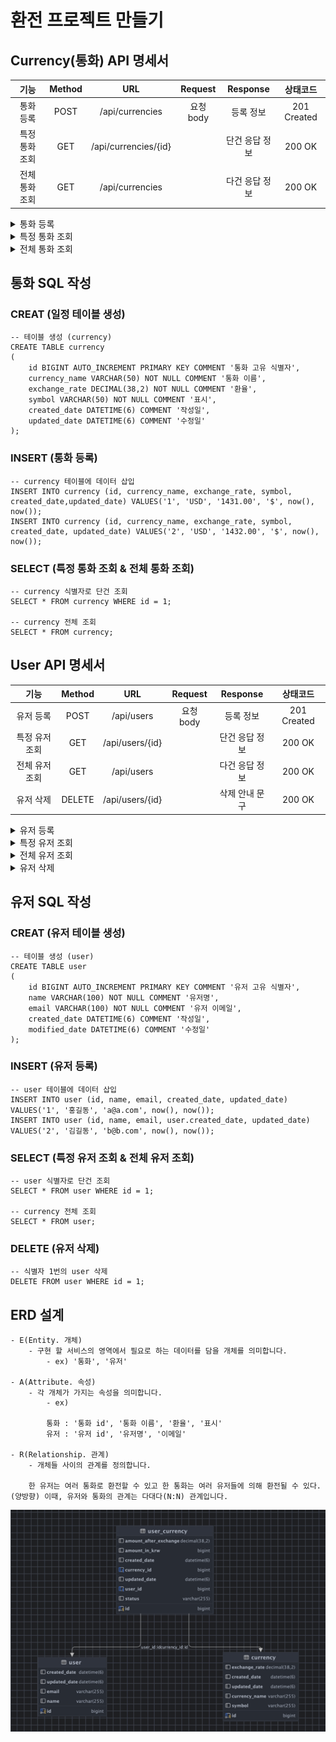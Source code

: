 # 환전 프로젝트 만들기

## Currency(통화) API 명세서

|    기능    |Method|URL|Request| Response |    상태코드     |
|:--------:|:---:|:---:|:-----:|:--------:|:-----------:|
|  통화 등록   |POST|/api/currencies|요청 body|  등록 정보   | 201 Created | 
| 특정 통화 조회 |GET|/api/currencies/{id}|| 단건 응답 정보 |   200 OK    |
| 전체 통화 조회 |GET|/api/currencies|| 다건 응답 정보 |   200 OK    |


<details>
    <summary>통화 등록</summary> 

- 설명

|기능|Method|URL|Request|Response|상태코드|
|:---:|:---:|:---:|:-----:|:-----:|:-----:|
|  통화 등록   |POST|/api/currencies|요청 body|  등록 정보   | 201 Created | 

- 요청

등록할 환전 데이터를 JSON 형식으로 요청합니다.

|파라미터|타입| 필수여부 |           설명           |
|:---:|:---:|:----:|:----------------------:|
|currencyName|String|  Y   | 통화 이름(50자를 넘을 수 없습니다.) |
|exchangeRate|BigDecimal|  Y   | 환율|
|symbol|String|  Y   |표시(50자를 넘을 수 없습니다.) |


- 참고사항

POST /api/currencies

Content-Type: application/json

- 요청 예시
```json

{
    "currencyName" : "USD",
    "exchangeRate" : "1430.00",
    "symbol" : "$"
}
```

- 응답

응답에 성공하면 결괏값을 JSON 형식으로 반환합니다.

|     파라미터     |타입| 필수여부 |           설명           |
|:------------:|:---:|:----:|:----------------------:|
|      id      |String|  Y   |       통화 고유 식별자        |
| currencyName |String|  Y   | 통화 이름(50자를 넘을 수 없습니다.) |
| exchangeRate |BigDecimal|  Y   |           환율           |
|    symbol    |String|  Y   |           표시(50자를 넘을 수 없습니다.)            |
| createdDate  |LocalDateTime|  Y   |          생성일           |
| updatedDate  |LocalDateTime|  Y   |          수정일           |

- 참고사항

HTTP/1.1 201 Created

Content-Type: application/json

- 응답 예시
```json
{
  "id": 1,
  "currencyName": "USD",
  "exchangeRate": 1430.00,
  "symbol": "$",
  "createdDate": "2024-11-28T20:55:09.198232",
  "updatedDate": "2024-11-28T20:55:09.198232"
}
```

</details>

<details>
    <summary>특정 통화 조회</summary> 

- 설명

|기능|Method|URL|Request|Response|상태코드|
|---|---|---|---|---|---|
| 특정 통화 조회 |GET|/api/currencies/{id}|| 단건 응답 정보 |   200 OK    |

- 요청 X

- 참고사항

GET /api/currencies/{id}

- 응답

응답에 성공하면 결괏값을 JSON 형식으로 반환합니다.

|     파라미터     |타입|필수여부|설명|
|:------------:|:---:|:---:|:-----:|
|      id      |String|  Y   |       통화 고유 식별자        |
| currencyName |String|  Y   | 통화 이름(50자를 넘을 수 없습니다.) |
| exchangeRate |BigDecimal|  Y   |           환율           |
|    symbol    |String|  Y   |           표시(50자를 넘을 수 없습니다.)            |
| createdDate  |LocalDateTime|  Y   |          생성일           |
|   updatedDate   |LocalDateTime|  Y   |          수정일           |

- 참고사항

HTTP/1.1 200 OK

Content-Type: application/json

- 응답 예시
```json
{
  "id": 1,
  "currencyName": "USD",
  "exchangeRate": 1430.00,
  "symbol": "$",
  "createdDate": "2024-11-28T20:55:09.198232",
  "updatedDate": "2024-11-28T20:55:09.198232"
}
```


</details>

<details>
    <summary>전체 통화 조회</summary> 

- 설명

|기능|Method|URL|Request|Response|상태코드|
|---|---|---|---|---|---|
| 전체 통화 조회 |GET|/api/currencies|| 다건 응답 정보 |   200 OK    |

- 요청 X

- 참고사항

GET /api/currencies

- 응답

응답에 성공하면 결괏값을 JSON 형식으로 반환합니다.

|     파라미터     |타입|필수여부|설명|
|:------------:|:---:|:---:|:-----:|
|      id      |String|  Y   |       통화 고유 식별자        |
| currencyName |String|  Y   | 통화 이름(50자를 넘을 수 없습니다.) |
| exchangeRate |BigDecimal|  Y   |           환율           |
|    symbol    |String|  Y   |           표시(50자를 넘을 수 없습니다.)            |
| createdDate  |LocalDateTime|  Y   |          생성일           |
|   updatedDate   |LocalDateTime|  Y   |          수정일           |

- 참고사항

HTTP/1.1 200 OK

Content-Type: application/json

- 응답 예시
```json
[
  {
    "id": 1,
    "currencyName": "USD",
    "exchangeRate": 1430.00,
    "symbol": "$",
    "createdDate": "2024-11-28T20:55:09.198232",
    "updatedDate": "2024-11-28T20:55:09.198232"
  },
  {
    "id": 2,
    "currencyName": "USD",
    "exchangeRate": 1431.00,
    "symbol": "$",
    "createdDate": "2024-11-28T20:55:09.198232",
    "updatedDate": "2024-11-28T20:55:09.198232"
  }
]
```
</details>

## 통화 SQL 작성

### CREAT (일정 테이블 생성)

```mysql
-- 테이블 생성 (currency)
CREATE TABLE currency
(
    id BIGINT AUTO_INCREMENT PRIMARY KEY COMMENT '통화 고유 식별자',
    currency_name VARCHAR(50) NOT NULL COMMENT '통화 이름',
    exchange_rate DECIMAL(38,2) NOT NULL COMMENT '환율',
    symbol VARCHAR(50) NOT NULL COMMENT '표시',
    created_date DATETIME(6) COMMENT '작성일',
    updated_date DATETIME(6) COMMENT '수정일'
);

```

### INSERT (통화 등록)
```mysql
-- currency 테이블에 데이터 삽입
INSERT INTO currency (id, currency_name, exchange_rate, symbol, created_date,updated_date) VALUES('1', 'USD', '1431.00', '$', now(), now());
INSERT INTO currency (id, currency_name, exchange_rate, symbol, created_date, updated_date) VALUES('2', 'USD', '1432.00', '$', now(), now());

```

### SELECT (특정 통화 조회 & 전체 통화 조회)

```mysql
-- currency 식별자로 단건 조회
SELECT * FROM currency WHERE id = 1;

-- currency 전체 조회
SELECT * FROM currency;

```


## User API 명세서

|    기능    |Method|      URL      |Request| Response |         상태코드         |
|:--------:|:---:|:-------------:|:---:|:--------:|:--------------------:|
|  유저 등록   |POST|  /api/users   |요청 body|  등록 정보   |201 Created|
| 특정 유저 조회 |GET|/api/users/{id}|| 단건 응답 정보 |200 OK|
| 전체 유저 조회 |GET|  /api/users   || 다건 응답 정보 |200 OK|
|  유저 삭제   |DELETE|/api/users/{id}|| 삭제 안내 문구 |200 OK|

<details>
    <summary>유저 등록</summary> 

- 설명

|기능|Method|URL|Request|Response|상태코드|
|---|---|---|---|---|---|
|  유저 등록   |POST|  /api/users   |요청 body|  등록 정보   |201 Created|

- 요청

유저가 등록할 데이터를 JSON 형식으로 요청합니다.

|파라미터|타입|필수여부|            설명             |
|:---:|:---:|:---:|:-------------------------:|
|name|String|Y| 유저 이름 (100자를 넘을 수 없습니다.)  |
|email|String|Y| 유저 이메일 (100자를 넘을 수 없습니다.) |


- 참고사항

POST /api/users

Content-Type: application/json

- 요청 예시
```json

{
  "name" : "홍길동",
  "email" : "a@a.com"
}
```

- 응답

응답에 성공하면 결괏값을 JSON 형식으로 반환합니다.

|     파라미터     |타입|필수여부|설명|
|:------------:|:---:|:---:|:-----:|
|      id      |String|Y|유저 고유 식별자|
|     name     |String|Y| 유저 이름 (100자를 넘을 수 없습니다.)  |
|    email     |String|Y| 유저 이메일 (100자를 넘을 수 없습니다.) |
| createdDate  |LocalDateTime|Y|생성일|
| updatedDate |LocalDateTime|Y|수정일|
- 참고사항

HTTP/1.1 200 OK

Content-Type: application/json

- 응답 예시
```json
{
  "id": 1,
  "name": "홍길동",
  "email": "a@a.com",
  "createdDate": "2024-11-28T20:55:09.198232",
  "updatedDate": "2024-11-28T20:55:09.198232"
}
```

</details>

<details>
    <summary>특정 유저 조회</summary> 

- 설명

|기능|Method|URL|Request|Response|상태코드|
|---|---|---|---|---|---|
| 특정 유저 조회 |GET|/api/users/{id}|| 단건 응답 정보 |200 OK|

- 요청 X

- 참고사항

GET /api/users/{id}


- 응답

응답에 성공하면 결괏값을 JSON 형식으로 반환합니다.

|파라미터|타입|필수여부|설명|
|:---:|:---:|:---:|:-----:|
|id|String|Y|유저 고유 식별자|
|name|String|Y| 유저 이름 (100자를 넘을 수 없습니다.)  |
|email|String|Y| 유저 이메일 (100자를 넘을 수 없습니다.) |
| createdDate  |LocalDateTime|Y|생성일|
| updatedDate |LocalDateTime|Y|수정일|

- 참고사항

HTTP/1.1 200 OK

- 응답 예시
```json
{
  "id": 1,
  "name": "홍길동",
  "email": "a@a.com",
  "createdDate": "2024-11-28T20:55:09.198232",
  "updatedDate": "2024-11-28T20:55:09.198232"
}
```

</details>

<details>
    <summary>전체 유저 조회</summary> 

- 설명

|기능|Method|URL|Request|Response|상태코드|
|---|---|---|---|---|---|
| 전체 유저 조회 |GET|  /api/users   || 다건 응답 정보 |200 OK|

- 요청 X

- 참고사항

GET /api/users


- 응답

응답에 성공하면 결괏값을 JSON 형식으로 반환합니다.

|    파라미터     |타입|필수여부|설명|
|:-----------:|:---:|:---:|:-----:|
|     id      |String|Y|유저 고유 식별자|
|    name     |String|Y| 유저 이름 (100자를 넘을 수 없습니다.)  |
|    email    |String|Y| 유저 이메일 (100자를 넘을 수 없습니다.) |
| createdDate |LocalDateTime|Y|생성일|
| updatedDate |LocalDateTime|Y|수정일|

- 참고사항

HTTP/1.1 200 OK

- 응답 예시
```json
[
  {
    "id": 1,
    "name": "홍길동1",
    "email": "a@a.com",
    "createdDate": "2024-11-28T20:55:09.198232",
    "updatedDate": "2024-11-28T20:55:09.198232"
  },
  {
    "id": 2,
    "name": "홍길동2",
    "email": "b@b.com",
    "createdDate": "2024-11-28T20:55:09.198232",
    "updatedDate": "2024-11-28T20:55:09.198232"
  }
]
```

</details>


<details>
    <summary>유저 삭제</summary> 

- 설명

|기능|Method|URL|Request|Response|상태코드|
|---|---|---|---|---|---| 
|  유저 삭제   |DELETE|/api/users/{id}|| 삭제 안내 문구 |200 OK|

- 요청 X

- 참고사항

DELETE /api/users/{id}

- 응답 

- 참고사항

HTTP/1.1 200 OK

- 응답 예시

  "정상적으로 삭제되었습니다."

</details>


## 유저 SQL 작성

### CREAT (유저 테이블 생성)

```mysql
-- 테이블 생성 (user)
CREATE TABLE user
(
    id BIGINT AUTO_INCREMENT PRIMARY KEY COMMENT '유저 고유 식별자',
    name VARCHAR(100) NOT NULL COMMENT '유저명',
    email VARCHAR(100) NOT NULL COMMENT '유저 이메일',
    created_date DATETIME(6) COMMENT '작성일',
    modified_date DATETIME(6) COMMENT '수정일'
);

```

### INSERT (유저 등록)
```mysql
-- user 테이블에 데이터 삽입
INSERT INTO user (id, name, email, created_date, updated_date) VALUES('1', '홍길동', 'a@a.com', now(), now());
INSERT INTO user (id, name, email, user.created_date, updated_date) VALUES('2', '김길동', 'b@b.com', now(), now());
```

### SELECT (특정 유저 조회 & 전체 유저 조회)

```mysql
-- user 식별자로 단건 조회
SELECT * FROM user WHERE id = 1;

-- currency 전체 조회
SELECT * FROM user;

```


### DELETE (유저 삭제)

```mysql
-- 식별자 1번의 user 삭제
DELETE FROM user WHERE id = 1;
```



## ERD 설계
    - E(Entity. 개체)
        - 구현 할 서비스의 영역에서 필요로 하는 데이터를 담을 개체를 의미합니다.
            - ex) '통화', '유저'
            
    - A(Attribute. 속성)
        - 각 개체가 가지는 속성을 의미합니다.
            - ex) 
            
            통화 : '통화 id', '통화 이름', '환율', '표시'
            유저 : '유저 id', '유저명', '이메일'
            
    - R(Relationship. 관계)
        - 개체들 사이의 관계를 정의합니다.

        한 유저는 여러 통화로 환전할 수 있고 한 통화는 여러 유저들에 의해 환전될 수 있다.(양방향) 이때, 유저와 통화의 관계는 다대다(N:N) 관계입니다.

![img_2.png](img_2.png)